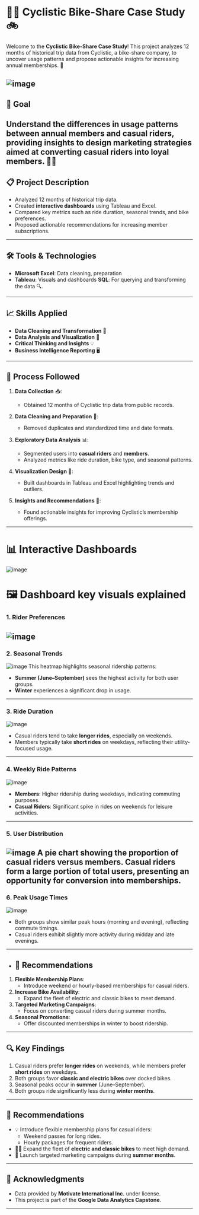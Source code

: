 # 🚴‍♀️ **Cyclistic Bike-Share Case Study** 🚲

Welcome to the **Cyclistic Bike-Share Case Study**! This project analyzes 12 months of historical trip data from Cyclistic, a bike-share company, to uncover usage patterns and propose actionable insights for increasing annual memberships. 🌟

![image](https://github.com/user-attachments/assets/bd992f53-a0b2-4a3c-94a1-8dd8cbdf0038)
---

## 🎯 **Goal**
Understand the differences in usage patterns between **annual members** and **casual riders**, providing insights to design marketing strategies aimed at converting casual riders into loyal members. 🚴‍♂️
---

## 📋 **Project Description**
- Analyzed 12 months of historical trip data.
- Created **interactive dashboards** using Tableau and Excel.
- Compared key metrics such as ride duration, seasonal trends, and bike preferences.
- Proposed actionable recommendations for increasing member subscriptions.

---

## 🛠️ **Tools & Technologies**
- **Microsoft Excel**: Data cleaning, preparation
- **Tableau**: Visuals and dashboards 
  **SQL**: For querying and transforming the data 🔍.

---

## 📈 **Skills Applied**
- **Data Cleaning and Transformation** 🧹
- **Data Analysis and Visualization** 🔎
- **Critical Thinking and Insights** 💡
- **Business Intelligence Reporting** 🖥️

---

## 🧩 **Process Followed**
1. **Data Collection** 📥:
   - Obtained 12 months of Cyclistic trip data from public records.

2. **Data Cleaning and Preparation** 🧽:
   - Removed duplicates and standardized time and date formats.

3. **Exploratory Data Analysis** 📊:
   - Segmented users into **casual riders** and **members**.
   - Analyzed metrics like ride duration, bike type, and seasonal patterns.

4. **Visualization Design** 🎨:
   - Built dashboards in Tableau and Excel highlighting trends and outliers.

5. **Insights and Recommendations** 🔮:
   - Found actionable insights for improving Cyclistic’s membership offerings.

---

# 📊 **Interactive Dashboards**
![image](https://github.com/user-attachments/assets/5975ba95-b10a-4eba-aacf-274559ef6b36)

# 🖼️ **Dashboard key visuals explained**
### **1. Rider Preferences**
![image](https://github.com/user-attachments/assets/628bec61-d6d7-426c-a6e8-c0b3148b78e9)
---
### **2. Seasonal Trends**
![image](https://github.com/user-attachments/assets/649ca884-84fa-461e-a15f-b52c4c0d7e34)
This heatmap highlights seasonal ridership patterns:
- **Summer (June–September)** sees the highest activity for both user groups.
- **Winter** experiences a significant drop in usage.
---
### **3. Ride Duration**
![image](https://github.com/user-attachments/assets/af643853-b140-4d51-b4f5-d7c5ad46edea) 
- Casual riders tend to take **longer rides**, especially on weekends.
- Members typically take **short rides** on weekdays, reflecting their utility-focused usage.
---
### **4. Weekly Ride Patterns**
![image](https://github.com/user-attachments/assets/a61f1da6-6c9e-4617-9052-3007dccfa4e4)
- **Members**: Higher ridership during weekdays, indicating commuting purposes.
- **Casual Riders**: Significant spike in rides on weekends for leisure activities.
---
### **5. User Distribution**
![image](https://github.com/user-attachments/assets/8ea73851-c520-442c-a162-a27ed48a0728)
A pie chart showing the proportion of casual riders versus members. Casual riders form a large portion of total users, presenting an opportunity for conversion into memberships.
---
### **6. Peak Usage Times**
![image](https://github.com/user-attachments/assets/ad9ad87a-50ec-4888-881e-746de4aa5826)
- Both groups show similar peak hours (morning and evening), reflecting commute timings.
- Casual riders exhibit slightly more activity during midday and late evenings.
---

- ## 📌 **Recommendations**
1. **Flexible Membership Plans**:
   - Introduce weekend or hourly-based memberships for casual riders.
2. **Increase Bike Availability**:
   - Expand the fleet of electric and classic bikes to meet demand.
3. **Targeted Marketing Campaigns**:
   - Focus on converting casual riders during summer months.
4. **Seasonal Promotions**:
   - Offer discounted memberships in winter to boost ridership.
---

## 🔍 **Key Findings**
1. Casual riders prefer **longer rides** on weekends, while members prefer **short rides** on weekdays.
2. Both groups favor **classic and electric bikes** over docked bikes.
3. Seasonal peaks occur in **summer** (June–September).
4. Both groups ride significantly less during **winter months**.

---
## 📌 **Recommendations**
- 💡 Introduce flexible membership plans for casual riders:
  - Weekend passes for long rides.
  - Hourly packages for frequent riders.
- 🚴‍♀️ Expand the fleet of **electric and classic bikes** to meet high demand.
- 🎯 Launch targeted marketing campaigns during **summer months**.

---

## 🤝 **Acknowledgments**
- Data provided by **Motivate International Inc.** under license.
- This project is part of the **Google Data Analytics Capstone**.

---


